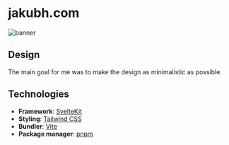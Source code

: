 # jakubh.com

![banner](https://i.imgur.com/MIpPTuB.png)

## Design

The main goal for me was to make the design as minimalistic as possible.

## Technologies

- **Framework**: [SvelteKit](https://kit.svelte.dev/)
- **Styling**: [Tailwind CSS](https://tailwindcss.com/)
- **Bundler**: [Vite](https://vitejs.dev/)
- **Package manager**: [pnpm](https://pnpm.io/)
